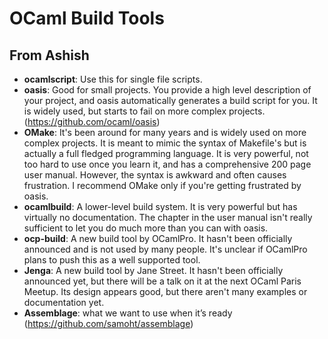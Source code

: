 # OCaml Build Tools

## From Ashish
* **ocamlscript**: Use this for single file scripts.
* **oasis**: Good for small projects. You provide a high level description of your project, and oasis automatically generates a build script for you. It is widely used, but starts to fail on more complex projects. (https://github.com/ocaml/oasis)
* **OMake**: It's been around for many years and is widely used on more complex projects. It is meant to mimic the syntax of Makefile's but is actually a full fledged programming language. It is very powerful, not too hard to use once you learn it, and has a comprehensive 200 page user manual. However, the syntax is awkward and often causes frustration. I recommend OMake only if you're getting frustrated by oasis.
* **ocamlbuild**: A lower-level build system. It is very powerful but has virtually no documentation. The chapter in the user manual isn't really sufficient to let you do much more than you can with oasis.
* **ocp-build**: A new build tool by OCamlPro. It hasn't been officially announced and is not used by many people. It's unclear if OCamlPro plans to push this as a well supported tool.
* **Jenga**: A new build tool by Jane Street. It hasn't been officially announced yet, but there will be a talk on it at the next OCaml Paris Meetup. Its design appears good, but there aren't many examples or documentation yet.
* **Assemblage**: what we want to use when it’s ready (https://github.com/samoht/assemblage)
